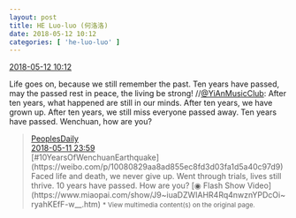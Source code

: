 ```yaml
---
layout: post
title: HE Luo-luo (何洛洛)
date: 2018-05-12 10:12
categories: [ 'he-luo-luo' ]
---
```


<div class="weibo-info">
  <a href="https://weibo.com/6117570574/GghfTmObS">2018-05-12 10:12</a>
</div>

Life goes on, because we still remember the past. Ten years have passed, may the passed rest in peace, the living be strong! //[@YiAnMusicClub](https://weibo.com/u/6094546964): After ten years, what happened are still in our minds. After ten years, we have grown up. After ten years, we still miss everyone passed away. Ten years have passed. Wenchuan, how are you?

<!-- more -->

> <div class="weibo-post-name">
>   <a href="https://weibo.com/rmrb">PeoplesDaily</a>
> </div>
> <div class="weibo-info">
>   <a href="https://weibo.com/2803301701/GgdfidjFm">2018-05-11 23:59</a>
> </div>
> [#10YearsOfWenchuanEarthquake](https://weibo.com/p/10080829aa8ad855ec8fd3d03fa1d5a40c97d9) Faced life and death, we never give up. Went through trials, lives still thrive. 10 years have passed. How are you? [◉ Flash Show Video](https://www.miaopai.com/show/J9~iuaDZWIAHR4Rq4nwznYPDcOi~ryahKEfF-w__.htm)  
> <small>* View multimedia content(s) on the original page.</small>
